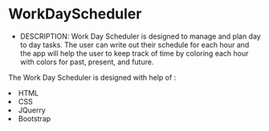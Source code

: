 # WorkDayScheduler
* DESCRIPTION:
Work Day Scheduler is designed to manage and plan day to day tasks. The user can write out their schedule for each hour and the app will help the user to keep track of time by coloring each hour with colors for past, present, and future.

The Work Day Scheduler is designed with help of :
<li>HTML</li>
<li>CSS</li>
<li>JQuerry</li>
<li>Bootstrap</li>